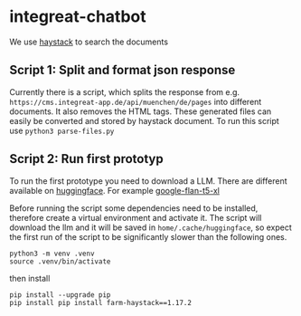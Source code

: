 # integreat-chatbot


We use [haystack](https://docs.haystack.deepset.ai/) to search the documents


## Script 1: Split and format json response
Currently there is a script, which splits the response from e.g. `https://cms.integreat-app.de/api/muenchen/de/pages` into different documents. It also removes the HTML tags. These generated files can easily be converted and stored by haystack document.
To run this script use `python3 parse-files.py`


## Script 2: Run first prototyp
To run the first prototype you need to download a LLM. There are different available on [huggingface](https://huggingface.co/). For example [google-flan-t5-xl](https://huggingface.co/google/flan-t5-xl)

Before running the script some dependencies need to be installed, therefore create a virtual environment and activate it. The script will download the llm and it will be saved in `home/.cache/huggingface`, so expect the first run of the script to be significantly slower than the following ones.

```
python3 -m venv .venv
source .venv/bin/activate
```

then install

```
pip install --upgrade pip
pip install pip install farm-haystack==1.17.2
```
